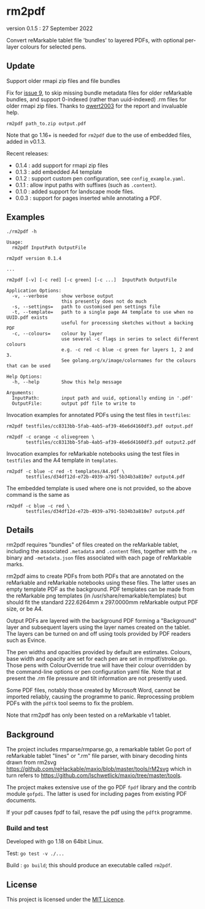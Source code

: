 # rm2pdf

version 0.1.5 : 27 September 2022

Convert reMarkable tablet file 'bundles' to layered PDFs, with optional
per-layer colours for selected pens.

## Update

Support older rmapi zip files and file bundles

Fix for [issue 9](https://github.com/rorycl/rm2pdf/issues/9), to skip
missing bundle metadata files for older reMarkable bundles, and support
0-indexed (rather than uuid-indexed) .rm files for older rmapi zip
files. Thanks to [qwert2003](https://github.com/qwert2003) for the
report and invaluable help.

`rm2pdf path_to.zip output.pdf`

Note that go 1.16+ is needed for `rm2pdf` due to the use of embedded
files, added in v0.1.3.

Recent releases:
* 0.1.4 : add support for rmapi zip files
* 0.1.3 : add embedded A4 template
* 0.1.2 : support custom pen configuration, see `config_example.yaml`.
* 0.1.1 : allow input paths with suffixes (such as `.content`).
* 0.1.0 : added support for landscape mode files.
* 0.0.3 : support for pages inserted while annotating a PDF.

## Examples

```
./rm2pdf -h

Usage:
  rm2pdf InputPath OutputFile

rm2pdf version 0.1.4

...

rm2pdf [-v] [-c red] [-c green] [-c ...]  InputPath OutputFile

Application Options:
  -v, --verbose     show verbose output
                    this presently does not do much
  -s, --settings=   path to customised pen settings file
  -t, --template=   path to a single page A4 template to use when no UUID.pdf exists
                    useful for processing sketches without a backing PDF
  -c, --colours=    colour by layer
                    use several -c flags in series to select different colours
                    e.g. -c red -c blue -c green for layers 1, 2 and 3.
                    See golang.org/x/image/colornames for the colours that can be used

Help Options:
  -h, --help        Show this help message

Arguments:
  InputPath:        input path and uuid, optionally ending in '.pdf'
  OutputFile:       output pdf file to write to

```

Invocation examples for annotated PDFs using the test files in `testfiles`:

```
rm2pdf testfiles/cc8313bb-5fab-4ab5-af39-46e6d4160df3.pdf output.pdf

rm2pdf -c orange -c olivegreen \
       testfiles/cc8313bb-5fab-4ab5-af39-46e6d4160df3.pdf output2.pdf
```

Invocation examples for reMarkable notebooks using the test files in `testfiles`
and the A4 template in `templates`.

```
rm2pdf -c blue -c red -t templates/A4.pdf \
       testfiles/d34df12d-e72b-4939-a791-5b34b3a810e7 output4.pdf

```

The embedded template is used where one is not provided, so the above command is
the same as

```
rm2pdf -c blue -c red \
       testfiles/d34df12d-e72b-4939-a791-5b34b3a810e7 output4.pdf
```

## Details

rm2pdf requires "bundles" of files created on the reMarkable tablet, including
the associated `.metadata` and `.content` files, together with the `.rm` binary
and `-metadata.json` files associated with each page of reMarkable marks.

rm2pdf aims to create PDFs from both PDFs that are annotated on the reMarkable
and reMarkable notebooks using these files. The latter uses an empty template
PDF as the background. PDF templates can be made from the reMarkable png
templates (in /usr/share/remarkable/templates) but should fit the standard
222.6264mm x 297.0000mm reMarkable output PDF size, or be A4.

Output PDFs are layered with the background PDF forming a "Background" layer and
subsequent layers using the layer names created on the tablet. The layers can be
turned on and off using tools provided by PDF readers such as Evince.

The pen widths and opacities provided by default are estimates. Colours, base
width and opacity are set for each pen are set in rmpdf/stroke.go. Those pens
with ColourOverride true will have their colour overridden by the command-line
options or pen configuration yaml file. Note that at present the .rm file
pressure and tilt information are not presently used. 

Some PDF files, notably those created by Microsoft Word, cannot be imported
reliably, causing the programme to panic. Reprocessing problem PDFs with the
`pdftk` tool seems to fix the problem.

Note that rm2pdf has only been tested on a reMarkable v1 tablet.

## Background

The project includes rmparse/rmparse.go, a remarkable tablet Go port of
reMarkable tablet "lines" or ".rm" file parser, with binary decoding hints drawn
from rm2svg https://github.com/reHackable/maxio/blob/master/tools/rM2svg which
in turn refers to https://github.com/lschwetlick/maxio/tree/master/tools.

The project makes extensive use of the go PDF `fpdf` library and the contrib
module `gofpdi`. The latter is used for including pages from existing PDF
documents.

If your pdf causes fpdf to fail, resave the pdf using the `pdftk`
programme.

### Build and test

Developed with go 1.18 on 64bit Linux.

Test:  `go test -v ./...`

Build : `go build`; this should produce an executable called `rm2pdf`.

## License

This project is licensed under the [MIT Licence](LICENCE).
